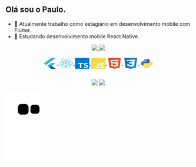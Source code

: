 ## Olá sou o Paulo.

- 🔭 Atualmente trabalho como estagiário em desenvolvimento mobile com Flutter.
- 🌱 Estudando desenvolvimento mobile React Native.

<div align="center">
  <a href="https://github.com/paulosys">
  <img height="180em" src="https://github-readme-stats.vercel.app/api?username=paulosys&show_icons=true&theme=dracula&include_all_commits=true&count_private=true"/>
  <img height="180em" src="https://github-readme-stats.vercel.app/api/top-langs/?username=paulosys&layout=compact&langs_count=7&theme=dracula"/>
</div>

<div align="center"><br>
  <img align="center" height="30" width="40" src="https://raw.githubusercontent.com/devicons/devicon/master/icons/flutter/flutter-original.svg">
  <img align="center" height="30" width="40" src="https://raw.githubusercontent.com/devicons/devicon/master/icons/react/react-original.svg">
  <img align="center" height="30" width="40" src="https://raw.githubusercontent.com/devicons/devicon/master/icons/typescript/typescript-plain.svg">
  <img align="center" height="30" width="40" src="https://raw.githubusercontent.com/devicons/devicon/master/icons/javascript/javascript-plain.svg">
  <img align="center" height="30" width="40" src="https://raw.githubusercontent.com/devicons/devicon/master/icons/html5/html5-original.svg">
  <img align="center" height="30" width="40" src="https://raw.githubusercontent.com/devicons/devicon/master/icons/css3/css3-original.svg">
  <img align="center" height="30" width="40" src="https://raw.githubusercontent.com/devicons/devicon/master/icons/python/python-original.svg">
</div>

##

<div align="center">
  <a href="https://www.linkedin.com/in/paulosergio1/" target="_blank"><img src="https://img.shields.io/badge/-LinkedIn-%230077B5?style=for-the-badge&logo=linkedin&logoColor=white" target="_blank"></a> 
  <a href="mailto:paulosilvasergio486@gmail.com"><img src="https://img.shields.io/badge/-Gmail-%23333?style=for-the-badge&logo=gmail" target="_blank"></a>
</div>

![snake gif](https://github.com/paulosys/paulosys/blob/output/github-contribution-grid-snake.svg)
